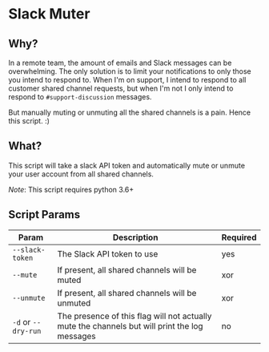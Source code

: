 # Slack Muter

## Why?

In a remote team, the amount of emails and Slack messages can be overwhelming. The only solution is to limit your notifications
to only those you intend to respond to. When I'm on support, I intend to respond to all customer shared channel requests,
but when I'm not I only intend to respond to `#support-discussion` messages. 

But manually muting or unmuting all the shared channels is a pain. Hence this script. :)

## What? 

This script will take a slack API token and automatically mute or unmute your user account from all shared channels.

*Note*: This script requires python 3.6+

## Script Params

| Param               | Description                                                                                   | Required |
|---------------------|-----------------------------------------------------------------------------------------------|----------|
| `--slack-token`     | The Slack API token to use                                                                    | yes      |
| `--mute`            | If present, all shared channels will be muted                                                 | xor      |
| `--unmute`          | If present, all shared channels will be unmuted                                               | xor      |
| `-d` or `--dry-run` | The presence of this flag will not actually mute the channels but will print the log messages | no       |

